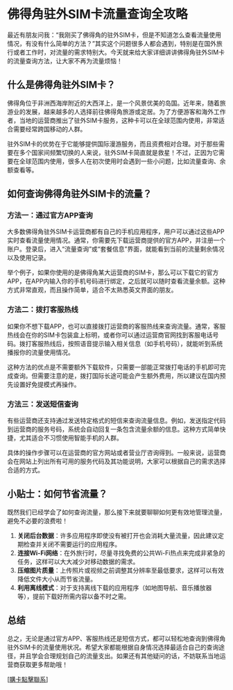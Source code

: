 # 佛得角驻外SIM卡流量查询全攻略

最近有朋友问我：“我刚买了佛得角的驻外SIM卡，但是不知道怎么查看流量使用情况，有没有什么简单的方法？”其实这个问题很多人都会遇到，特别是在国外旅行或者工作时，对流量的需求特别大。今天就来给大家详细讲讲佛得角驻外SIM卡的流量查询方法，让大家不再为流量烦恼！

## 什么是佛得角驻外SIM卡？

佛得角位于非洲西海岸附近的大西洋上，是一个风景优美的岛国。近年来，随着旅游业的发展，越来越多的人选择前往佛得角旅游或定居。为了方便游客和海外工作者，当地的运营商推出了驻外SIM卡服务，这种卡可以在全球范围内使用，非常适合需要经常跨国移动的人群。

驻外SIM卡的优势在于它能够提供国际漫游服务，而且资费相对合理。对于那些需要在多个国家间频繁切换的人来说，驻外SIM卡简直就是救星！不过，正因为它需要在全球范围内使用，很多人在初次使用时会遇到一些小问题，比如流量查询、余额查看等。

## 如何查询佛得角驻外SIM卡的流量？

### 方法一：通过官方APP查询

大多数佛得角驻外SIM卡运营商都有自己的手机应用程序，用户可以通过这些APP实时查看流量使用情况。通常，你需要先下载运营商提供的官方APP，并注册一个账户。登录后，进入“流量查询”或“套餐信息”界面，就能看到当前的流量剩余情况以及使用记录。

举个例子，如果你使用的是佛得角某大运营商的SIM卡，那么可以下载它的官方APP，在APP内输入你的手机号码进行绑定，之后就可以随时查看流量余额。这种方式非常直观，而且操作简单，适合不太熟悉英文界面的朋友。

### 方法二：拨打客服热线

如果你不想下载APP，也可以直接拨打运营商的客服热线来查询流量。通常，客服热线会在你的SIM卡包装盒上标明，或者你可以通过运营商官网找到客服电话号码。拨打客服热线后，按照语音提示输入相关信息（如手机号码），就能听到系统播报你的流量使用情况。

这种方法的优点是不需要额外下载软件，只需要一部能正常拨打电话的手机即可完成查询。但需要注意的是，拨打国际长途可能会产生额外费用，所以建议在国内预先设置好免提模式再操作。

### 方法三：发送短信查询

有些运营商还支持通过发送特定格式的短信来查询流量信息。例如，发送指定代码到运营商的服务号码，系统会自动回复一条包含流量余额的信息。这种方式简单快捷，尤其适合不习惯使用智能手机的人群。

具体的操作步骤可以在运营商的官方网站或者营业厅咨询得到。一般来说，运营商会在网站上列出所有可用的服务代码及其功能说明，大家可以根据自己的需求选择合适的方式。

## 小贴士：如何节省流量？

既然我们已经学会了如何查询流量，那么接下来就要聊聊如何更有效地管理流量，避免不必要的浪费啦！

1. **关闭后台数据**：许多应用程序即使没有被打开也会消耗大量流量，因此建议定期检查并关闭不需要运行的应用程序。
2. **连接Wi-Fi网络**：在外旅行时，尽量寻找免费的公共Wi-Fi热点来完成非紧急的任务，这样可以大大减少对移动数据的需求。
3. **压缩图片质量**：上传照片或视频之前调整其分辨率至最低要求，这样可以有效降低文件大小从而节省流量。
4. **利用离线模式**：对于支持离线下载的应用程序（如地图导航、音乐播放器等），提前下载好所需内容以备不时之需。

## 总结

总之，无论是通过官方APP、客服热线还是短信方式，都可以轻松地查询到佛得角驻外SIM卡的流量使用状况。希望大家都能根据自身情况选择最适合自己的查询途径，并且学会合理规划自己的流量支出。如果还有其他疑问的话，不妨联系当地运营商获取更多帮助哦！

[[購卡點擊聯系](https://t.me/s/esim1088)]